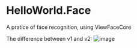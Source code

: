 # HelloWorld.Face
A pratice of face recognition, using ViewFaceCore

The difference between v1 and v2:
![image](https://user-images.githubusercontent.com/111052640/184584470-c81f252b-5178-4173-b0cd-7f35960d59be.png)

